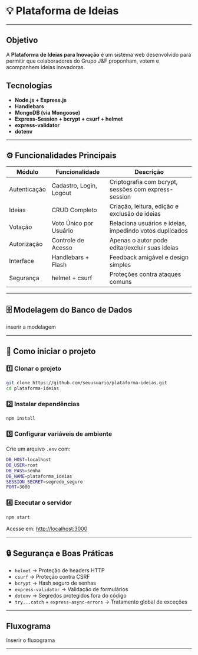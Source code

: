 ﻿# 💡 Plataforma de Ideias  
---

## Objetivo

A **Plataforma de Ideias para Inovação** é um sistema web desenvolvido para permitir que colaboradores do Grupo J&F proponham, votem e acompanhem ideias inovadoras.  

## Tecnologias

- **Node.js + Express.js**
- **Handlebars** 
- **MongoDB (via Mongoose)**  
- **Express-Session + bcrypt + csurf + helmet**
- **express-validator** 
- **dotenv** 

---

## ⚙️ Funcionalidades Principais

| Módulo | Funcionalidade | Descrição |
|--------|----------------|------------|
| Autenticação | Cadastro, Login, Logout | Criptografia com bcrypt, sessões com express-session |
| Ideias | CRUD Completo | Criação, leitura, edição e exclusão de ideias |
| Votação | Voto Único por Usuário | Relaciona usuários e ideias, impedindo votos duplicados |
| Autorização | Controle de Acesso | Apenas o autor pode editar/excluir suas ideias |
| Interface | Handlebars + Flash | Feedback amigável e design simples |
| Segurança | helmet + csurf | Proteções contra ataques comuns |

---

## 🗄️ Modelagem do Banco de Dados

inserir a modelagem

---

## 🧰 Como iniciar o projeto

### 1️⃣ Clonar o projeto
```bash
git clone https://github.com/seuusuario/plataforma-ideias.git
cd plataforma-ideias
```

### 2️⃣ Instalar dependências
```bash
npm install
```

### 3️⃣ Configurar variáveis de ambiente
Crie um arquivo `.env` com:
```bash
DB_HOST=localhost
DB_USER=root
DB_PASS=senha
DB_NAME=plataforma_ideias
SESSION_SECRET=segredo_seguro
PORT=3000
```

### 4️⃣ Executar o servidor
```bash
npm start
```
Acesse em: [http://localhost:3000](http://localhost:3000)

---

## 🔒 Segurança e Boas Práticas

- `helmet` → Proteção de headers HTTP  
- `csurf` → Proteção contra CSRF  
- `bcrypt` → Hash seguro de senhas  
- `express-validator` → Validação de formulários  
- `dotenv` → Segredos protegidos fora do código  
- `try...catch` + `express-async-errors` → Tratamento global de exceções  

---

## Fluxograma

Inserir o fluxograma

---


